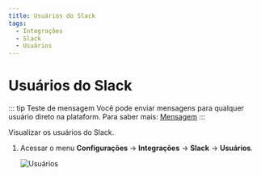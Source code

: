 ```yaml
---
title: Usuários do Slack
tags:
  - Integrações
  - Slack
  - Usuários
---
```


# Usuários do Slack

::: tip Teste de mensagem
Você pode enviar mensagens para qualquer usuário direto na plataform. Para saber mais: [Mensagem](message)
:::

Visualizar os usuários do Slack.

1. Acessar o menu **Configurações** -> **Integrações** -> **Slack** -> **Usuários**.

   ![Usuários](https://cdn.phishx.io/phishx-docs/images/phishx_integrations_slack_import_users_01.webp)
